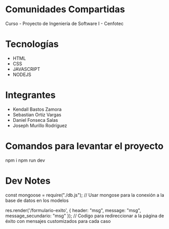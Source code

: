 # Comunidades Compartidas

Curso - Proyecto de Ingeniería de Software I - Cenfotec

# Tecnologías

- HTML
- CSS
- JAVASCRIPT
- NODEJS

# Integrantes

- Kendall Bastos Zamora
- Sebastian Ortiz Vargas
- Daniel Fonseca Salas
- Joseph Murillo Rodríguez

# Comandos para levantar el proyecto

npm i
npm run dev

# Dev Notes

const mongoose = require("./db.js"); // Usar mongose para la conexión a la base de datos en los modelos

res.render('/formulario-exito', { header: "msg", message: "msg", message_secundario: "msg" }); // Codigo para redireccionar a la página de éxito con mensajes customizados para cada caso
